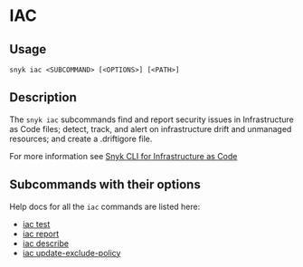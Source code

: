 # IAC

## Usage

`snyk iac <SUBCOMMAND> [<OPTIONS>] [<PATH>]`

## Description

The `snyk iac` subcommands find and report security issues in Infrastructure as Code files; detect, track, and alert on infrastructure drift and unmanaged resources; and create a .driftigore file.

For more information see [Snyk CLI for Infrastructure as Code](https://docs.snyk.io/products/snyk-infrastructure-as-code/snyk-cli-for-infrastructure-as-code)

## Subcommands with their options

Help docs for all the `iac` commands are listed here:

- [iac test](iac-test.md)
- [iac report](iac-report.md)
- [iac describe](iac-describe.md)
- [iac update-exclude-policy](iac-update-exclude-policy.md)
